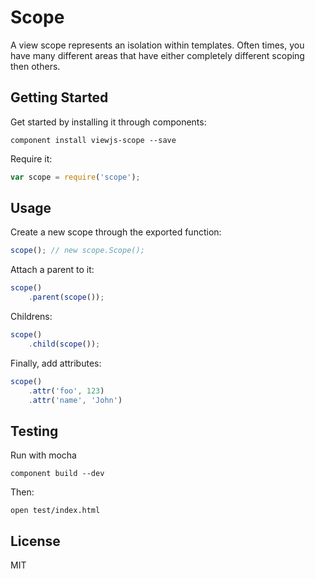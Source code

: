 # Scope

A view scope represents an isolation within templates. Often times, you have many different areas that have either completely different scoping then others.

## Getting Started

Get started by installing it through components:

```
component install viewjs-scope --save
```

Require it:

```js
var scope = require('scope');
```

## Usage

Create a new scope through the exported function:

```js
scope(); // new scope.Scope();
```

Attach a parent to it:

```js
scope()
    .parent(scope());
```

Childrens:

```js
scope()
    .child(scope());
```

Finally, add attributes:

```js
scope()
    .attr('foo', 123)
    .attr('name', 'John')
```

## Testing

Run with mocha

```
component build --dev
```

Then:

```
open test/index.html
```

## License

MIT
